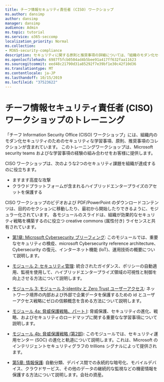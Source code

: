 ```yaml
---
title: チーフ情報セキュリティ責任者 (CISO) ワークショップ
ms.author: dansimp
author: dansimp
manager: dansimp
audience: Admin
ms.topic: tutorial
ms.service: o365-seccomp
localization_priority: Normal
ms.collection:
- M365-security-compliance
description: セキュリティに関する原則と推奨事項の詳細については、「組織のモダン化セキュリティ」を参照してください。
ms.openlocfilehash: 6987f5fcb0504ad4b5bee91a417ff632faa11623
ms.sourcegitcommit: eed48c21790d31a85292f7e39bf1e30c42f10d36
ms.translationtype: MT
ms.contentlocale: ja-JP
ms.lasthandoff: 10/15/2019
ms.locfileid: "37523622"
---
```

# <a name="chief-information-security-officer-ciso-workshop-training"></a>チーフ情報セキュリティ責任者 (CISO) ワークショップのトレーニング

「チーフ Information Security Office (CISO) ワークショップ」には、組織内のモダン化セキュリティのためのセキュリティな学習事項、原則、推奨事項のコレクションが含まれています。 このトレーニングワークショップは、Microsoft security teams およびな学習事項の経験の組み合わせをお客様に提供します。

CISO ワークショップは、次のような2つのセキュリティ課題を組織が達成するのに役立ちます。

- ますます高度な攻撃
- クラウドプラットフォームが含まれるハイブリッドエンタープライズのアセットを保護する

CISO ワークショップのビデオおよび PDF/PowerPoint のダウンロードコンテンツは、目的のセクションに移動したり、最初から開始したりできるように、モジュラー化されています。 各モジュールのスライドは、組織が効果的なセキュリティ戦略を構築するのに役立つ creative commons (属性付き) ライセンスと共有されています。

- [第1章: Microsoft Cybersecurity ブリーフィング](ciso-workshop-module-1.md): このモジュールでは、重要なセキュリティの検疫、microsoft Cybersecurity reference architecture、Cybersecurity の復元、インターネット機能 (IoT)、運用技術の概要について説明します。

- [モジュール 2: セキュリティ管理](ciso-workshop-module-2.md): 統合されたガイダンス、ポリシーの自動適用、監視を使用して、ハイブリッドエンタープライズ領域の可視性と制御を向上させる方法について説明します。

- [モジュール 3: モジュール 3-identity と Zero Trust ユーザーアクセス](ciso-workshop-module-3.md): ネットワーク境界の内部および外部で企業データを保護するための id とユーザーアクセス戦略にゼロの信頼概念を含める方法について説明します。

- [モジュール 4a: 脅威保護戦略、パート I](ciso-workshop-module-4a.md): 脅威保護、セキュリティの進化、戦略、およびセキュリティのロードマップに関する重要なな学習事項について説明します。

- [モジュール 4b: 脅威保護戦略 (第2部](ciso-workshop-module-4b.md)): このモジュールでは、セキュリティ運用センター (SOC) の進化と軌道について説明します。これは、Microsoft のインテリジェントセキュリティグラフの trillions シグナルによって提供されます。

- [第5章: 情報保護](ciso-workshop-module-5.md): 自動分類、デバイス間での永続的な暗号化、モバイルデバイス、クラウドサービス、その他のデータの継続的な監視などの機密情報を保護する方法について説明します。会社の資産。
